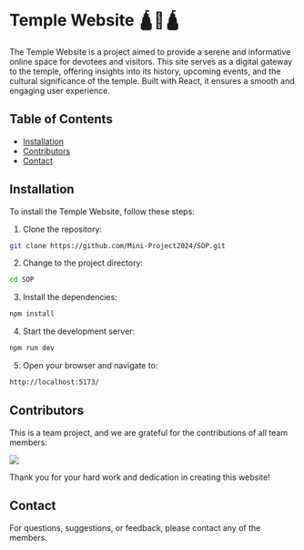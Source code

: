 # Temple Website 🛕🚩🛕

The Temple Website is a project aimed to provide a serene and informative online space for devotees and visitors. This site serves as a digital gateway to the temple, offering insights into its history, upcoming events, and the cultural significance of the temple. Built with React, it ensures a smooth and engaging user experience.

## Table of Contents

- [Installation](#installation)
- [Contributors](#contributors)
- [Contact](#contact)

## Installation

To install the Temple Website, follow these steps:

1. Clone the repository:
```bash
git clone https://github.com/Mini-Project2024/SOP.git
```
2. Change to the project directory:
```bash
cd SOP
```
3. Install the dependencies:
```bash
npm install
```
4. Start the development server:
```bash
npm run dev
```
5. Open your browser and navigate to:
```bash
http://localhost:5173/
```
## Contributors

This is a team project, and we are grateful for the contributions of all team members:

<a href="https://github.com/Mini-Project2024/SOP-Temple_Website/graphs/contributors">
  <img src="https://contrib.rocks/image?repo=Mini-Project2024/SOP-Temple_Website&nocache=1" />
</a>



Thank you for your hard work and dedication in creating this website!

## Contact

For questions, suggestions, or feedback, please contact any of the members.
